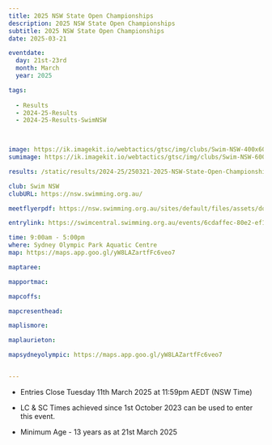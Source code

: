 ```yaml
---
title: 2025 NSW State Open Championships
description: 2025 NSW State Open Championships
subtitle: 2025 NSW State Open Championships
date: 2025-03-21

eventdate:
  day: 21st-23rd
  month: March
  year: 2025

tags:
  
  - Results
  - 2024-25-Results
  - 2024-25-Results-SwimNSW

 

image: https://ik.imagekit.io/webtactics/gtsc/img/clubs/Swim-NSW-400x600.jpg
sumimage: https://ik.imagekit.io/webtactics/gtsc/img/clubs/Swim-NSW-600x400.jpg

results: /static/results/2024-25/250321-2025-NSW-State-Open-Championships-results.pdf

club: Swim NSW
clubURL: https://nsw.swimming.org.au/

meetflyerpdf: https://nsw.swimming.org.au/sites/default/files/assets/documents/2025%20NSW%20State%20Open%20Schedule%20of%20Events%20%26%20QTs%20FINAL_0.pdf

entrylink: https://swimcentral.swimming.org.au/events/6cdaffec-80e2-ef11-9342-000d3ad09c7c/nominations

time: 9:00am - 5:00pm
where: Sydney Olympic Park Aquatic Centre
map: https://maps.app.goo.gl/yW8LAZartfFc6veo7

maptaree: 

mapportmac: 

mapcoffs:

mapcresenthead:

maplismore: 

maplaurieton: 

mapsydneyolympic: https://maps.app.goo.gl/yW8LAZartfFc6veo7


---
```

- Entries Close Tuesday 11th March 2025 at 11:59pm AEDT (NSW Time)

- LC & SC Times achieved since 1st October 2023 can be used to enter this event. 

- Minimum Age - 13 years as at 21st March 2025